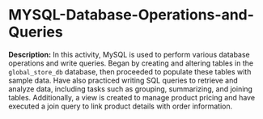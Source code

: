 # MYSQL-Database-Operations-and-Queries 

**Description:**
In this activity, MySQL is used to perform various database operations and write queries. Began by creating and altering tables in the `global_store_db` database, then proceeded to populate these tables with sample data. Have also practiced writing SQL queries to retrieve and analyze data, including tasks such as grouping, summarizing, and joining tables. Additionally, a view is created to manage product pricing and have executed a join query to link product details with order information.
